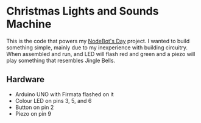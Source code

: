 # Christmas Lights and Sounds Machine

This is the code that powers my [NodeBot's Day](http://nodebots.io/) project. I wanted to build something simple, mainly due to my inexperience with building circuitry. When assembled and run, and LED will flash red and green and a piezo will play something that resembles Jingle Bells.


## Hardware

 - Arduino UNO with Firmata flashed on it
 - Colour LED on pins 3, 5, and 6
 - Button on pin 2
 - Piezo on pin 9